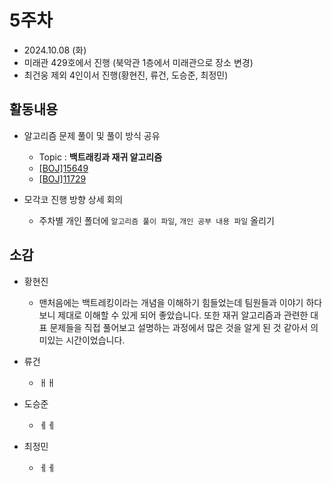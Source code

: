 # 5주차
- 2024.10.08 (화)
- 미래관 429호에서 진행 (북악관 1층에서 미래관으로 장소 변경)
- 최건웅 제외 4인이서 진행(황현진, 류건, 도승준, 최정민)


## 활동내용
- 알고리즘 문제 풀이 및 풀이 방식 공유
  - Topic : **백트래킹과 재귀 알고리즘**
  - [[BOJ]15649](https://www.acmicpc.net/problem/15649)
  - [[BOJ]11729](https://www.acmicpc.net/problem/11729)
    
- 모각코 진행 방향 상세 회의
  - 주차별 개인 폴더에 `알고리즘 풀이 파일`, `개인 공부 내용 파일` 올리기
 



## 소감
- 황현진
  - 맨처음에는 백트레킹이라는 개념을 이해하기 힘들었는데 팀원들과 이야기 하다보니 제대로 이해할 수 있게 되어 좋았습니다. 또한 재귀 알고리즘과 관련한 대표 문제들을 직접 풀어보고 설명하는 과정에서 많은 것을 알게 된 것 같아서 의미있는 시간이었습니다.
 
- 류건
  - ㅐㅐ

- 도승준
  - ㅔㅔ
  
- 최정민
  - ㅔㅔ
